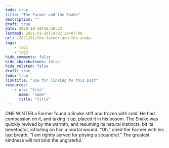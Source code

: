 ```yaml
---
todo: true
title: "The Farmer and the Snake"
description: ""
draft: true
date: 2020-10-18T16:50:33
lastmod: 2021-01-20T19:02:29+07:00
url: /2021/01/the-farmer-and-the-snake
tags:
    - tag1
    - tag2
hide_comments: false
hide_sharebuttons: false
hide_related: false
draft: true
todo: true
linktitle: "use for linking to this post"
resources:
    - src: "file"
      name: "name"
      title: "title"
---
```

ONE WINTER a Farmer found a Snake stiff and frozen with cold. He had compassion on it, and taking it up, placed it in his bosom. The Snake was quickly revived by the warmth, and resuming its natural instincts, bit its benefactor, inflicting on him a mortal wound. “Oh,” cried the Farmer with his last breath, “I am rightly served for pitying a scoundrel.”
The greatest kindness will not bind the ungrateful.

